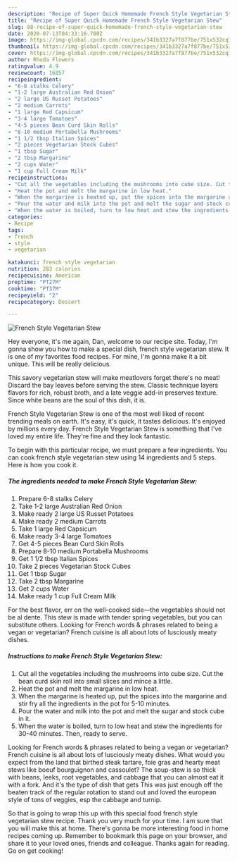 ```yaml
---
description: "Recipe of Super Quick Homemade French Style Vegetarian Stew"
title: "Recipe of Super Quick Homemade French Style Vegetarian Stew"
slug: 88-recipe-of-super-quick-homemade-french-style-vegetarian-stew
date: 2020-07-13T04:33:16.780Z
image: https://img-global.cpcdn.com/recipes/341b3327a7f877be/751x532cq70/french-style-vegetarian-stew-recipe-main-photo.jpg
thumbnail: https://img-global.cpcdn.com/recipes/341b3327a7f877be/751x532cq70/french-style-vegetarian-stew-recipe-main-photo.jpg
cover: https://img-global.cpcdn.com/recipes/341b3327a7f877be/751x532cq70/french-style-vegetarian-stew-recipe-main-photo.jpg
author: Rhoda Flowers
ratingvalue: 4.9
reviewcount: 16857
recipeingredient:
- "6-8 stalks Celery"
- "1-2 large Australian Red Onion"
- "2 large US Russet Potatoes"
- "2 medium Carrots"
- "1 large Red Capsicum"
- "3-4 large Tomatoes"
- "4-5 pieces Bean Curd Skin Rolls"
- "8-10 medium Portabella Mushrooms"
- "1 1/2 tbsp Italian Spices"
- "2 pieces Vegetarian Stock Cubes"
- "1 tbsp Sugar"
- "2 tbsp Margarine"
- "2 cups Water"
- "1 cup Full Cream Milk"
recipeinstructions:
- "Cut all the vegetables including the mushrooms into cube size. Cut the bean curd skin roll into small slices and mince a little."
- "Heat the pot and melt the margarine in low heat."
- "When the margarine is heated up, put the spices into the margarine and stir fry all the ingredients in the pot for 5-10 minutes."
- "Pour the water and milk into the pot and melt the sugar and stock cube in it."
- "When the water is boiled, turn to low heat and stew the ingredients for 30-40 minutes. Then, ready to serve."
categories:
- Recipe
tags:
- french
- style
- vegetarian

katakunci: french style vegetarian 
nutrition: 283 calories
recipecuisine: American
preptime: "PT27M"
cooktime: "PT37M"
recipeyield: "2"
recipecategory: Dessert

---
```



![French Style Vegetarian Stew](https://img-global.cpcdn.com/recipes/341b3327a7f877be/751x532cq70/french-style-vegetarian-stew-recipe-main-photo.jpg)

Hey everyone, it's me again, Dan, welcome to our recipe site. Today, I'm gonna show you how to make a special dish, french style vegetarian stew. It is one of my favorites food recipes. For mine, I'm gonna make it a bit unique. This will be really delicious.

This savory vegetarian stew will make meatlovers forget there&#39;s no meat! Discard the bay leaves before serving the stew. Classic technique layers flavors for rich, robust broth, and a late veggie add-in preserves texture. Since white beans are the soul of this dish, it is.

French Style Vegetarian Stew is one of the most well liked of recent trending meals on earth. It's easy, it's quick, it tastes delicious. It's enjoyed by millions every day. French Style Vegetarian Stew is something that I've loved my entire life. They're fine and they look fantastic.


To begin with this particular recipe, we must prepare a few ingredients. You can cook french style vegetarian stew using 14 ingredients and 5 steps. Here is how you cook it.

<!--inarticleads1-->

##### The ingredients needed to make French Style Vegetarian Stew:

1. Prepare 6-8 stalks Celery
1. Take 1-2 large Australian Red Onion
1. Make ready 2 large US Russet Potatoes
1. Make ready 2 medium Carrots
1. Take 1 large Red Capsicum
1. Make ready 3-4 large Tomatoes
1. Get 4-5 pieces Bean Curd Skin Rolls
1. Prepare 8-10 medium Portabella Mushrooms
1. Get 1 1/2 tbsp Italian Spices
1. Take 2 pieces Vegetarian Stock Cubes
1. Get 1 tbsp Sugar
1. Take 2 tbsp Margarine
1. Get 2 cups Water
1. Make ready 1 cup Full Cream Milk


For the best flavor, err on the well-cooked side—the vegetables should not be al dente. This stew is made with tender spring vegetables, but you can substitute others. Looking for French words &amp; phrases related to being a vegan or vegetarian? French cuisine is all about lots of lusciously meaty dishes. 

<!--inarticleads2-->

##### Instructions to make French Style Vegetarian Stew:

1. Cut all the vegetables including the mushrooms into cube size. Cut the bean curd skin roll into small slices and mince a little.
1. Heat the pot and melt the margarine in low heat.
1. When the margarine is heated up, put the spices into the margarine and stir fry all the ingredients in the pot for 5-10 minutes.
1. Pour the water and milk into the pot and melt the sugar and stock cube in it.
1. When the water is boiled, turn to low heat and stew the ingredients for 30-40 minutes. Then, ready to serve.


Looking for French words &amp; phrases related to being a vegan or vegetarian? French cuisine is all about lots of lusciously meaty dishes. What would you expect from the land that birthed steak tartare, foie gras and hearty meat stews like boeuf bourguignon and cassoulet? The soup-stew is so thick with beans, leeks, root vegetables, and cabbage that you can almost eat it with a fork. And it&#39;s the type of dish that gets This was just enough off the beaten track of the regular rotation to stand out and loved the european style of tons of veggies, esp the cabbage and turnip. 

So that is going to wrap this up with this special food french style vegetarian stew recipe. Thank you very much for your time. I am sure that you will make this at home. There's gonna be more interesting food in home recipes coming up. Remember to bookmark this page on your browser, and share it to your loved ones, friends and colleague. Thanks again for reading. Go on get cooking!
